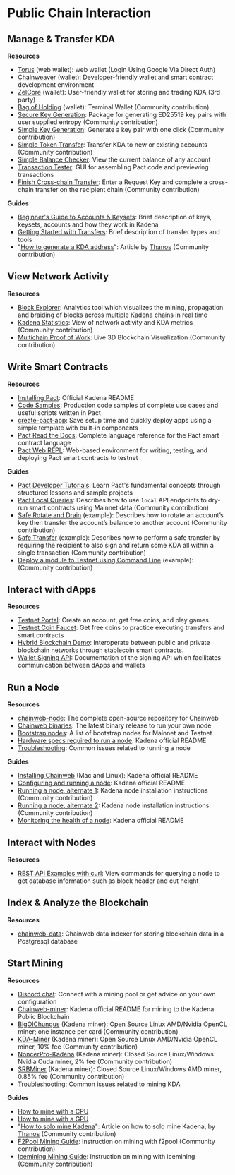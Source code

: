 # Public Chain Interaction

## **Manage & Transfer KDA**

**Resources**

- <a href="https://torus.chainweb.com" target="_blank">Torus</a> (web wallet): web wallet (Login Using Google Via Direct Auth)
- <a href="https://www.kadena.io/chainweaver" target="_blank">Chainweaver</a> (wallet): Developer-friendly wallet and smart contract development environment
- <a href="https://medium.com/@ZelOfficial/zelcore-adds-kadena-assets-store-kda-across-multiple-chains-3b8039f2777c" target="_blank">ZelCore</a> (wallet): User-friendly wallet for storing and trading KDA (3rd party)
- <a href="https://github.com/kadena-community/bag-of-holding" target="_blank">Bag of Holding</a> (wallet): Terminal Wallet (Community contribution)
- <a href="https://github.com/kadena-community/secure-keygen" target="_blank">Secure Key Generation</a>: Package for generating ED25519 key pairs with user supplied entropy (Community contribution)
- <a href="https://kadena-community.github.io/kadena-transfer-js/" target="_blank">Simple Key Generation</a>: Generate a key pair with one click (Community contribution)
- <a href="https://kadena-community.github.io/kadena-transfer-js/" target="_blank">Simple Token Transfer</a>: Transfer KDA to new or existing accounts (Community contribution)
- <a href="https://balance.chainweb.com/" target="_blank">Simple Balance Checker</a>: View the current balance of any account
- <a href="http://txtool.chainweb.com/" target="_blank">Transaction Tester</a>: GUI for assembling Pact code and previewing transactions
- <a href="https://kadena-community.github.io/kadena-transfer-js/" target="_blank">Finish Cross-chain Transfer</a>: Enter a Request Key and complete a cross-chain transfer on the recipient chain (Community contribution)

**Guides**

- <a href="https://medium.com/kadena-io/beginners-guide-to-kadena-accounts-keysets-fb7f32104291" target="_blank">Beginner's Guide to Accounts & Keysets</a>: Brief description of keys, keysets, accounts and how they work in Kadena
- <a href="https://medium.com/kadena-io/kadena-public-blockchain-getting-started-with-transfers-153bf87d6824" target="_blank">Getting Started with Transfers</a>: Brief description of transfer types and tools
- "<a href="https://medium.com/kadenacoin/how-to-generate-a-kda-address-fd009a06ea05" target="_blank">How to generate a KDA address</a>": Article by <a href="https://medium.com/@Thanos_42" target="_blank">Thanos</a> (Community contribution)

## **View Network Activity**

**Resources**

- <a href="https://explorer.chainweb.com/mainnet" target="_blank">Block Explorer</a>: Analytics tool which visualizes the mining, propagation and braiding of blocks across multiple Kadena chains in real time
- <a href="https://anedak.com/beta" target="_blank">Kadena Statistics</a>: View of network activity and KDA metrics (Community contribution)
- <a href="https://anedak.com/live" target="_blank">Multichain Proof of Work</a>: Live 3D Blockchain Visualization (Community contribution)

## **Write Smart Contracts**

**Resources**

- <a href="https://github.com/kadena-io/pact#installing-pact" target="_blank">Installing Pact</a>: Official Kadena README
- <a href="https://github.com/kadena-io/developer-scripts" target="_blank">Code Samples</a>: Production code samples of complete use cases and useful scripts written in Pact
- <a href="https://github.com/kadena-io/create-pact-app" target="_blank">create-pact-app</a>: Save setup time and quickly deploy apps using a simple template with built-in components
- <a href="https://pact-language.readthedocs.io/en/stable/" target="_blank">Pact Read the Docs</a>: Complete language reference for the Pact smart contract language
- <a href="https://pact.kadena.io/" target="_blank">Pact Web REPL</a>: Web-based environment for writing, testing, and deploying Pact smart contracts to testnet

**Guides**

- <a href="https://pactlang.org/" target="_blank">Pact Developer Tutorials</a>: Learn Pact's fundamental concepts through structured lessons and sample projects
- [Pact Local Queries](pact-local-queries): Describes how to use `local` API endpoints to dry-run smart contracts using Mainnet data (Community contribution)
- <a href="https://kadena-io.github.io/kadena-docs/cookbook/safe-rotate-and-drain" target="_blank">Safe Rotate and Drain</a> (example): Describes how to rotate an account’s key then transfer the account’s balance to another account (Community contribution)
- <a href="https://kadena-io.github.io/kadena-docs/cookbook/safe-transfer" target="_blank">Safe Transfer</a> (example): Describes how to perform a safe transfer by requiring the recipient to also sign and return some KDA all within a single transaction (Community contribution)
- <a href="https://gist.github.com/LindaOrtega/1c219f887d9782c6745dbd827bdbfb4d" target="_blank">Deploy a module to Testnet using Command Line</a> (example): (Community contribution)

## **Interact with dApps**

**Resources**

- <a href="http://testnet.chainweb.com/" target="_blank">Testnet Portal</a>: Create an account, get free coins, and play games
- <a href="https://faucet.testnet.chainweb.com" target="_blank">Testnet Coin Faucet</a>: Get free coins to practice executing transfers and smart contracts
- <a href="http://hybrid.chainweb.com/" target="_blank">Hybrid Blockchain Demo</a>: Interoperate between public and private blockchain networks through stablecoin smart contracts.
- <a href="https://kadena-io.github.io/signing-api/" target="_blank">Wallet Signing API</a>: Documentation of the signing API which facilitates communication between dApps and wallets

## **Run a Node**

**Resources**

- <a href="https://github.com/kadena-io/chainweb-node" target="_blank">chainweb-node</a>: The complete open-source repository for Chainweb
- <a href="https://github.com/kadena-io/chainweb-node/releases" target="_blank">Chainweb binaries</a>: The latest binary release to run your own node
- <a href="https://github.com/kadena-io/chainweb-node" target="_blank">Bootstrap nodes</a>: A list of bootstrap nodes for Mainnet and Testnet
- <a href="https://github.com/kadena-io/chainweb-node" target="_blank">Hardware specs required to run a node</a>: Kadena official README
- [Troubleshooting](troubleshoot-chainweb): Common issues related to running a node

**Guides**

- <a href="https://github.com/kadena-io/chainweb-node#installing-chainweb" target="_blank">Installing Chainweb</a> (Mac and Linux): Kadena official README
- <a href="https://github.com/kadena-io/chainweb-node" target="_blank">Configuring and running a node</a>: Kadena official README
- <a href="https://github.com/kadena-community/node-setup" target="_blank">Running a node, alternate 1</a>: Kadena node installation instructions (Community contribution)
- <a href="https://medium.com/kadenacoin/how-to-operate-a-kadena-node-kda-7844622ed5b4" target="_blank">Running a node, alternate 2</a>: Kadena node installation instructions (Community contribution)
- <a href="https://github.com/kadena-io/chainweb-node" target="_blank">Monitoring the health of a node</a>: Kadena official README

## **Interact with Nodes**

**Resources**

- [REST API Examples with curl](rest-api-examples): View commands for querying a node to get database information such as block header and cut height

## **Index & Analyze the Blockchain**

**Resources**

- <a href="https://github.com/kadena-io/chainweb-data" target="_blank">chainweb-data</a>: Chainweb data indexer for storing blockchain data in a Postgresql database

## **Start Mining**

**Resources**

- <a href="https://discord.io/kadena" target="_blank">Discord chat</a>: Connect with a mining pool or get advice on your own configuration
- <a href="https://github.com/kadena-io/chainweb-miner" target="_blank">Chainweb-miner</a>: Kadena official README for mining to the Kadena Public Blockchain
- <a href="https://github.com/kadena-community/bigolchungus" target="_blank">BigOlChungus</a> (Kadena miner): Open Source Linux AMD/Nvidia OpenCL miner; one instance per card (Community contribution)
- <a href="https://github.com/Jacoby6000/kda-miner/releases" target="_blank">KDA-Miner</a> (Kadena miner): Open Source Linux AMD/Nvidia OpenCL miner, 10% fee (Community contribution)
- <a href="https://github.com/NoncerPro/Kadena" target="_blank">NoncerPro-Kadena</a> (Kadena miner): Closed Source Linux/Windows Nvidia Cuda miner, 2% fee (Community contribution)
- <a href="https://github.com/doktor83/SRBMiner-Multi" target="_blank">SRBMiner</a> (Kadena miner): Closed Source Linux/Windows AMD miner, 0.85% fee (Community contribution)
- [Troubleshooting](troubleshoot-chainweb): Common issues related to mining KDA

**Guides**

- <a href="https://github.com/kadena-io/chainweb-miner" target="_blank">How to mine with a CPU</a>
- <a href="https://github.com/kadena-io/chainweb-miner" target="_blank">How to mine with a GPU</a>
- "<a href="https://medium.com/kadenacoin/how-to-mine-kadena-kda-c5fe1746c83d" target="_blank">How to solo mine Kadena</a>": Article on how to solo mine Kadena, by <a href="https://medium.com/@Thanos_42" target="_blank">Thanos</a> (Community contribution)
- <a href="https://blog.f2pool.com/en/mining-tutorial-en/kda_en" target="_blank">F2Pool Mining Guide</a>: Instruction on mining with f2pool (Community contribution)
- <a href="https://medium.com/how-to-mine-on-icemining-pool/how-to-mine-kda-61e57545eced" target="_blank">Icemining Mining Guide</a>: Instruction on mining with icemining (Community contribution)
